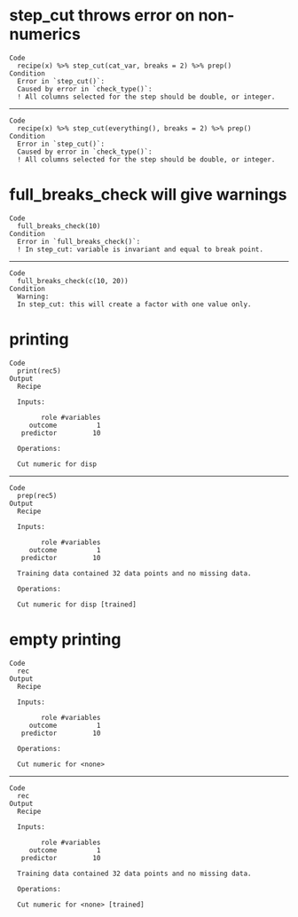 # step_cut throws error on non-numerics

    Code
      recipe(x) %>% step_cut(cat_var, breaks = 2) %>% prep()
    Condition
      Error in `step_cut()`:
      Caused by error in `check_type()`:
      ! All columns selected for the step should be double, or integer.

---

    Code
      recipe(x) %>% step_cut(everything(), breaks = 2) %>% prep()
    Condition
      Error in `step_cut()`:
      Caused by error in `check_type()`:
      ! All columns selected for the step should be double, or integer.

# full_breaks_check will give warnings

    Code
      full_breaks_check(10)
    Condition
      Error in `full_breaks_check()`:
      ! In step_cut: variable is invariant and equal to break point.

---

    Code
      full_breaks_check(c(10, 20))
    Condition
      Warning:
      In step_cut: this will create a factor with one value only.

# printing

    Code
      print(rec5)
    Output
      Recipe
      
      Inputs:
      
            role #variables
         outcome          1
       predictor         10
      
      Operations:
      
      Cut numeric for disp

---

    Code
      prep(rec5)
    Output
      Recipe
      
      Inputs:
      
            role #variables
         outcome          1
       predictor         10
      
      Training data contained 32 data points and no missing data.
      
      Operations:
      
      Cut numeric for disp [trained]

# empty printing

    Code
      rec
    Output
      Recipe
      
      Inputs:
      
            role #variables
         outcome          1
       predictor         10
      
      Operations:
      
      Cut numeric for <none>

---

    Code
      rec
    Output
      Recipe
      
      Inputs:
      
            role #variables
         outcome          1
       predictor         10
      
      Training data contained 32 data points and no missing data.
      
      Operations:
      
      Cut numeric for <none> [trained]

